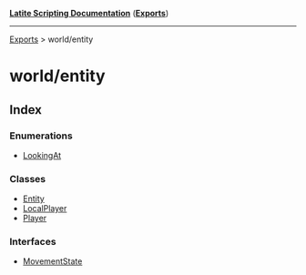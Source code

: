 [**Latite Scripting Documentation**](../README.md) ([**Exports**](../exports.md))

---

[Exports](../exports.md) > world/entity

# world/entity

## Index

### Enumerations

- [LookingAt](enumerations/enumeration.LookingAt.md)

### Classes

- [Entity](classes/class.Entity.md)
- [LocalPlayer](classes/class.LocalPlayer.md)
- [Player](classes/class.Player.md)

### Interfaces

- [MovementState](interfaces/interface.MovementState.md)
